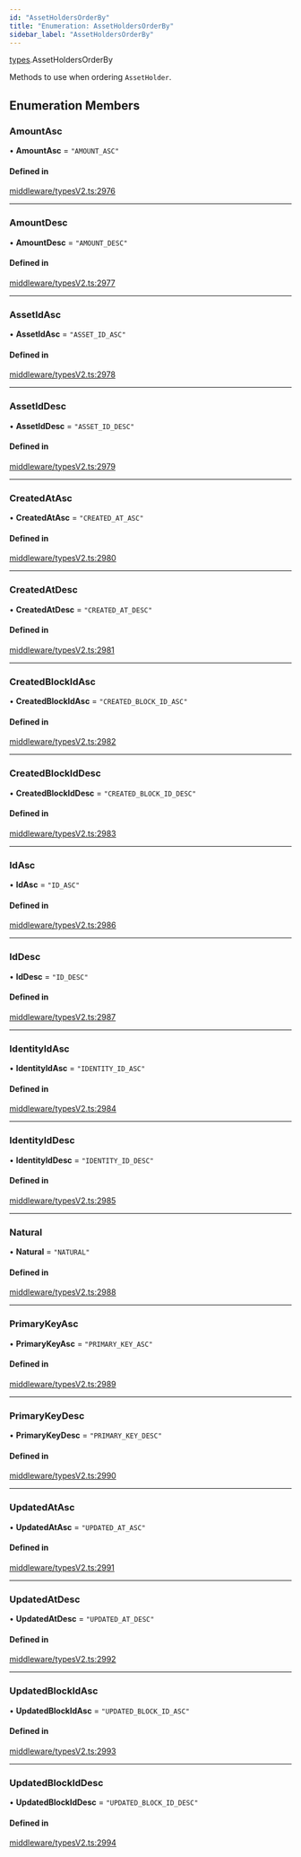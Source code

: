```yaml
---
id: "AssetHoldersOrderBy"
title: "Enumeration: AssetHoldersOrderBy"
sidebar_label: "AssetHoldersOrderBy"
---
```


[types](../../../modules/Types/Types.md).AssetHoldersOrderBy

Methods to use when ordering `AssetHolder`.

## Enumeration Members

### AmountAsc

• **AmountAsc** = ``"AMOUNT_ASC"``

#### Defined in

[middleware/typesV2.ts:2976](https://github.com/PolymeshAssociation/polymesh-sdk/blob/91c2d2d8/src/middleware/typesV2.ts#L2976)

___

### AmountDesc

• **AmountDesc** = ``"AMOUNT_DESC"``

#### Defined in

[middleware/typesV2.ts:2977](https://github.com/PolymeshAssociation/polymesh-sdk/blob/91c2d2d8/src/middleware/typesV2.ts#L2977)

___

### AssetIdAsc

• **AssetIdAsc** = ``"ASSET_ID_ASC"``

#### Defined in

[middleware/typesV2.ts:2978](https://github.com/PolymeshAssociation/polymesh-sdk/blob/91c2d2d8/src/middleware/typesV2.ts#L2978)

___

### AssetIdDesc

• **AssetIdDesc** = ``"ASSET_ID_DESC"``

#### Defined in

[middleware/typesV2.ts:2979](https://github.com/PolymeshAssociation/polymesh-sdk/blob/91c2d2d8/src/middleware/typesV2.ts#L2979)

___

### CreatedAtAsc

• **CreatedAtAsc** = ``"CREATED_AT_ASC"``

#### Defined in

[middleware/typesV2.ts:2980](https://github.com/PolymeshAssociation/polymesh-sdk/blob/91c2d2d8/src/middleware/typesV2.ts#L2980)

___

### CreatedAtDesc

• **CreatedAtDesc** = ``"CREATED_AT_DESC"``

#### Defined in

[middleware/typesV2.ts:2981](https://github.com/PolymeshAssociation/polymesh-sdk/blob/91c2d2d8/src/middleware/typesV2.ts#L2981)

___

### CreatedBlockIdAsc

• **CreatedBlockIdAsc** = ``"CREATED_BLOCK_ID_ASC"``

#### Defined in

[middleware/typesV2.ts:2982](https://github.com/PolymeshAssociation/polymesh-sdk/blob/91c2d2d8/src/middleware/typesV2.ts#L2982)

___

### CreatedBlockIdDesc

• **CreatedBlockIdDesc** = ``"CREATED_BLOCK_ID_DESC"``

#### Defined in

[middleware/typesV2.ts:2983](https://github.com/PolymeshAssociation/polymesh-sdk/blob/91c2d2d8/src/middleware/typesV2.ts#L2983)

___

### IdAsc

• **IdAsc** = ``"ID_ASC"``

#### Defined in

[middleware/typesV2.ts:2986](https://github.com/PolymeshAssociation/polymesh-sdk/blob/91c2d2d8/src/middleware/typesV2.ts#L2986)

___

### IdDesc

• **IdDesc** = ``"ID_DESC"``

#### Defined in

[middleware/typesV2.ts:2987](https://github.com/PolymeshAssociation/polymesh-sdk/blob/91c2d2d8/src/middleware/typesV2.ts#L2987)

___

### IdentityIdAsc

• **IdentityIdAsc** = ``"IDENTITY_ID_ASC"``

#### Defined in

[middleware/typesV2.ts:2984](https://github.com/PolymeshAssociation/polymesh-sdk/blob/91c2d2d8/src/middleware/typesV2.ts#L2984)

___

### IdentityIdDesc

• **IdentityIdDesc** = ``"IDENTITY_ID_DESC"``

#### Defined in

[middleware/typesV2.ts:2985](https://github.com/PolymeshAssociation/polymesh-sdk/blob/91c2d2d8/src/middleware/typesV2.ts#L2985)

___

### Natural

• **Natural** = ``"NATURAL"``

#### Defined in

[middleware/typesV2.ts:2988](https://github.com/PolymeshAssociation/polymesh-sdk/blob/91c2d2d8/src/middleware/typesV2.ts#L2988)

___

### PrimaryKeyAsc

• **PrimaryKeyAsc** = ``"PRIMARY_KEY_ASC"``

#### Defined in

[middleware/typesV2.ts:2989](https://github.com/PolymeshAssociation/polymesh-sdk/blob/91c2d2d8/src/middleware/typesV2.ts#L2989)

___

### PrimaryKeyDesc

• **PrimaryKeyDesc** = ``"PRIMARY_KEY_DESC"``

#### Defined in

[middleware/typesV2.ts:2990](https://github.com/PolymeshAssociation/polymesh-sdk/blob/91c2d2d8/src/middleware/typesV2.ts#L2990)

___

### UpdatedAtAsc

• **UpdatedAtAsc** = ``"UPDATED_AT_ASC"``

#### Defined in

[middleware/typesV2.ts:2991](https://github.com/PolymeshAssociation/polymesh-sdk/blob/91c2d2d8/src/middleware/typesV2.ts#L2991)

___

### UpdatedAtDesc

• **UpdatedAtDesc** = ``"UPDATED_AT_DESC"``

#### Defined in

[middleware/typesV2.ts:2992](https://github.com/PolymeshAssociation/polymesh-sdk/blob/91c2d2d8/src/middleware/typesV2.ts#L2992)

___

### UpdatedBlockIdAsc

• **UpdatedBlockIdAsc** = ``"UPDATED_BLOCK_ID_ASC"``

#### Defined in

[middleware/typesV2.ts:2993](https://github.com/PolymeshAssociation/polymesh-sdk/blob/91c2d2d8/src/middleware/typesV2.ts#L2993)

___

### UpdatedBlockIdDesc

• **UpdatedBlockIdDesc** = ``"UPDATED_BLOCK_ID_DESC"``

#### Defined in

[middleware/typesV2.ts:2994](https://github.com/PolymeshAssociation/polymesh-sdk/blob/91c2d2d8/src/middleware/typesV2.ts#L2994)
